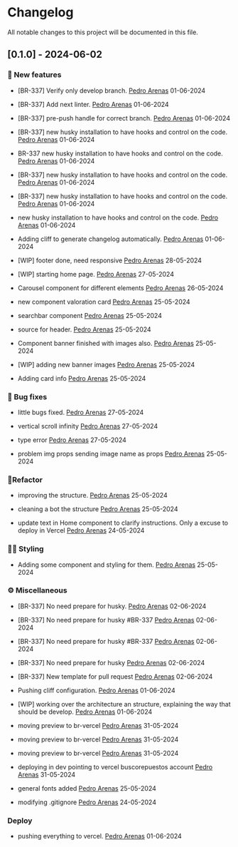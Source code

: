 # Changelog

All notable changes to this project will be documented in this file.


## [0.1.0] - 2024-06-02


### <!-- 0 -->🚀 New features

- [BR-337] Verify only develop branch.
[Pedro Arenas](antonioaren2@gmail.com)
01-06-2024

- [BR-337] Add next linter.
[Pedro Arenas](antonioaren2@gmail.com)
01-06-2024

- [BR-337] pre-push handle for correct branch.
[Pedro Arenas](antonioaren2@gmail.com)
01-06-2024

- [BR-337] new husky installation to have hooks and control on the code.
[Pedro Arenas](antonioaren2@gmail.com)
01-06-2024

- BR-337 new husky installation to have hooks and control on the code.
[Pedro Arenas](antonioaren2@gmail.com)
01-06-2024

- [BR-337] new husky installation to have hooks and control on the code.
[Pedro Arenas](antonioaren2@gmail.com)
01-06-2024

- [BR-337] new husky installation to have hooks and control on the code.
[Pedro Arenas](antonioaren2@gmail.com)
01-06-2024

- new husky installation to have hooks and control on the code.
[Pedro Arenas](antonioaren2@gmail.com)
01-06-2024

- Adding cliff to generate changelog automatically.
[Pedro Arenas](antonioaren2@gmail.com)
01-06-2024

- [WIP] footer done, need responsive
[Pedro Arenas](antonioaren2@gmail.com)
28-05-2024

- [WIP] starting home page.
[Pedro Arenas](antonioaren2@gmail.com)
27-05-2024

- Carousel component for different elements
[Pedro Arenas](antonioaren2@gmail.com)
26-05-2024

- new component valoration card
[Pedro Arenas](antonioaren2@gmail.com)
25-05-2024

- searchbar component
[Pedro Arenas](antonioaren2@gmail.com)
25-05-2024

- source for header.
[Pedro Arenas](antonioaren2@gmail.com)
25-05-2024

- Component banner finished with images also.
[Pedro Arenas](antonioaren2@gmail.com)
25-05-2024

- [WIP] adding new banner images
[Pedro Arenas](antonioaren2@gmail.com)
25-05-2024

- Adding card info
[Pedro Arenas](antonioaren2@gmail.com)
25-05-2024


### <!-- 1 -->🐞 Bug fixes

- little bugs fixed.
[Pedro Arenas](antonioaren2@gmail.com)
27-05-2024

- vertical scroll infinity
[Pedro Arenas](antonioaren2@gmail.com)
27-05-2024

- type error
[Pedro Arenas](antonioaren2@gmail.com)
27-05-2024

- problem img props sending image name as props
[Pedro Arenas](antonioaren2@gmail.com)
25-05-2024


### <!-- 4 -->👷‍Refactor

- improving the structure.
[Pedro Arenas](antonioaren2@gmail.com)
25-05-2024

- cleaning a bot the structure
[Pedro Arenas](antonioaren2@gmail.com)
25-05-2024

- update text in Home component to clarify instructions. Only a excuse to deploy in Vercel
[Pedro Arenas](antonioaren2@gmail.com)
24-05-2024


### <!-- 5 -->👨‍🎨 Styling

- Adding some component and styling for them.
[Pedro Arenas](antonioaren2@gmail.com)
25-05-2024


### <!-- 7 -->⚙️ Miscellaneous

- [BR-337] No need prepare for husky.
[Pedro Arenas](antonioaren2@gmail.com)
02-06-2024

- [BR-337] No need prepare for husky #BR-337
[Pedro Arenas](antonioaren2@gmail.com)
02-06-2024

- [BR-337] No need prepare for husky #BR-337
[Pedro Arenas](antonioaren2@gmail.com)
02-06-2024

- [BR-337] No need prepare for husky
[Pedro Arenas](antonioaren2@gmail.com)
02-06-2024

- [BR-337] New template for pull request
[Pedro Arenas](antonioaren2@gmail.com)
02-06-2024

- Pushing cliff configuration.
[Pedro Arenas](antonioaren2@gmail.com)
01-06-2024

- [WIP] working over the architecture an structure, explaining the way that should be develop.
[Pedro Arenas](antonioaren2@gmail.com)
01-06-2024

- moving preview to br-vercel
[Pedro Arenas](antonioaren2@gmail.com)
31-05-2024

- moving preview to br-vercel
[Pedro Arenas](antonioaren2@gmail.com)
31-05-2024

- moving preview to br-vercel
[Pedro Arenas](antonioaren2@gmail.com)
31-05-2024

- deploying in dev pointing to vercel buscorepuestos account
[Pedro Arenas](antonioaren2@gmail.com)
31-05-2024

- general fonts added
[Pedro Arenas](antonioaren2@gmail.com)
25-05-2024

- modifying .gitignore
[Pedro Arenas](antonioaren2@gmail.com)
24-05-2024


### Deploy

- pushing everything to vercel.
[Pedro Arenas](antonioaren2@gmail.com)
01-06-2024


<!-- generated by git-cliff -->

